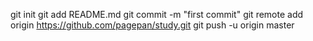 git init
git add README.md
git commit -m "first commit"
git remote add origin https://github.com/pagepan/study.git
git push -u origin master